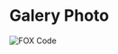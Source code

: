# Galery Photo

![FOX Code](https://user-images.githubusercontent.com/100318414/158257447-61502246-d4a8-47d5-993d-705ba910c7bd.jpg)
